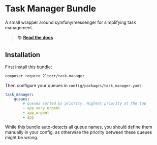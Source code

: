 Task Manager Bundle
===================

A small wrapper around symfony/messenger for simplifying task management.

> 📚 [**Read the docs**](https://21torr-docs.fly.dev/docs/php/symfony/task-manager/)


Installation
------------

First install this bundle:

```bash
composer require 21torr/task-manager
```

Then configure your queues in `config/packages/task_manager.yaml`:

```yaml
task_manager:
    queues:
        # queues sorted by priority. Highest priority at the top
        - app_very_urgent
        - app_urgent
        - app
```

While this bundle auto-detects all queue names, you should define them manually in your config, as otherwise the priority between these queues might be wrong.
